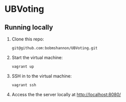 # UBVoting

Running locally
---------------

1. Clone this repo:
	```sh
	git@github.com:bobmshannon/UBVoting.git
	```

2. Start the virtual machine:
	```sh
	vagrant up
	```

3. SSH in to the virtual machine:
	```sh
	vagrant ssh
	```

4. Access the the server locally at [http://localhost:8080/](http://localhost:8080/) 